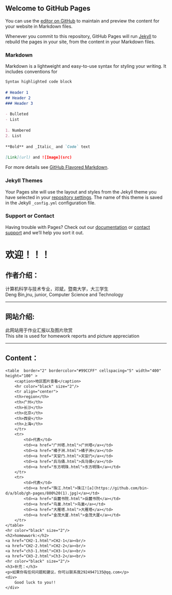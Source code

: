 ## Welcome to GitHub Pages

You can use the [editor on GitHub](https://github.com/bin-d/a/edit/gh-pages/index.md) to maintain and preview the content for your website in Markdown files.

Whenever you commit to this repository, GitHub Pages will run [Jekyll](https://jekyllrb.com/) to rebuild the pages in your site, from the content in your Markdown files.

### Markdown

Markdown is a lightweight and easy-to-use syntax for styling your writing. It includes conventions for

```markdown
Syntax highlighted code block

# Header 1
## Header 2
### Header 3

- Bulleted
- List

1. Numbered
2. List

**Bold** and _Italic_ and `Code` text

[Link](url) and ![Image](src)
```

For more details see [GitHub Flavored Markdown](https://guides.github.com/features/mastering-markdown/).

### Jekyll Themes

Your Pages site will use the layout and styles from the Jekyll theme you have selected in your [repository settings](https://github.com/bin-d/a/settings). The name of this theme is saved in the Jekyll `_config.yml` configuration file.

### Support or Contact

Having trouble with Pages? Check out our [documentation](https://docs.github.com/categories/github-pages-basics/) or [contact support](https://github.com/contact) and we’ll help you sort it out.
<!doctype html>
<html>
<head>
<meta charset="utf-8">
	 <link rel="stylesheet" href="reset.css" />
<title>邓斌的私人网站</title>
</head>

<body background ="image/u=2052710590,2588908832&fm=26&gp=0.jpg"  >
	<h1>欢迎！！！</h1>
<h2>作者介绍：</h2>
计算机科学与技术专业，邓斌，暨南大学，大三学生<br/>
	Deng Bin,jnu, junior, Computer Science and Technology
	<hr color="black" size="2"/>
	<h2>网站介绍:</h2>
	此网站用于作业汇报以及图片欣赏<br/>
	This site is used for homework reports and picture appreciation
	<hr color="black" size="2"/>
<h2>Content：</h2>

	<table  border="2" bordercolor="#99CCFF" cellspacing="5" width="400" height="100" >
		<caption>地区图片查看</caption>
		<hr color="black" size="2"/>
		<tr align="center">
		<th>region</th>
		<th>广州</th>
		<th>长沙</th>
		<th>北京</th>
		<th>西安</th>
		<th>上海</th>
		</tr>
		<tr>
			<td>代表</td>
			<td><a href="广州塔.html">广州塔</a></td>
			<td><a href="橘子洲.html">橘子洲</a></td>
			<td><a href="天安门.html">天安门</a></td>
			<td><a href="兵马俑.html">兵马俑</a></td>
			<td><a href="东方明珠.html">东方明珠</a></td>
		</tr>
		<tr>
			<td>代表</td>
			<td><a href="珠江.html">珠江![a](https://github.com/bin-d/a/blob/gh-pages/800%20(1).jpg)</a></td>
			<td><a href="岳麓书院.html">岳麓书院</a></td>
			<td><a href="鸟巢.html">鸟巢</a></td>
			<td><a href="大雁塔.html">大雁塔</a></td>
			<td><a href="金茂大厦.html">金茂大厦</a></td>
		</tr>
	</table>
	<hr color="black" size="2"/>
	<h2>homewwork:</h2>
	<a href="CH2-1.html">CH2-1</a><br/>
	<a href="CH2-2.html">CH2-2</a><br/>
	<a href="ch3-1.html">CH3-1</a><br/>
	<a href="CH3-2.html">Ch3-2</a><br/>
	<hr color="black" size="2"/>
	<h3>补充：</h3>
	<p>如果你有任何问题和建议，你可以联系我2924947135@qq.com</p>
	<div>
		Good luck to you!!
	</div>
</body>
</html>
